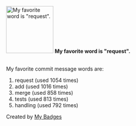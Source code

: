 <img src="https://my-badges.github.io/my-badges/favorite-word.png" alt="My favorite word is &quot;request&quot;." title="My favorite word is &quot;request&quot;." width="128">
<strong>My favorite word is &quot;request&quot;.</strong>
<br><br>

My favorite commit message words are:

1. request (used 1054 times)
2. add (used 1016 times)
3. merge (used 858 times)
4. tests (used 813 times)
5. handling (used 792 times)


Created by <a href="https://github.com/my-badges/my-badges">My Badges</a>